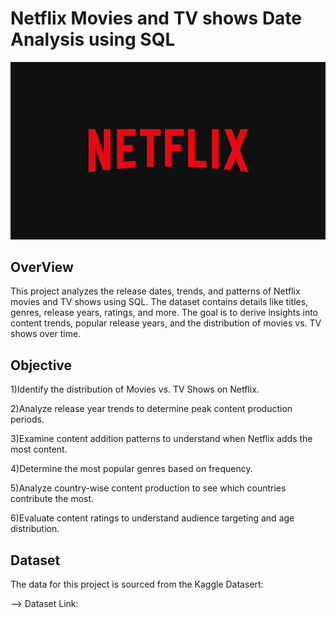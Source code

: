 
# Netflix Movies and TV shows Date Analysis using SQL

![Netflix Logo](https://github.com/Laya19042004/netflix_sql_project/blob/main/netflix%20logo.jpg)

## OverView
  This project analyzes the release dates, trends, and patterns of Netflix movies and TV shows using SQL. The dataset contains details like titles, genres, release years, ratings, and more. The goal is to derive insights into content trends, popular release years, and the distribution of movies vs. TV shows over time.


## Objective

1)Identify the distribution of Movies vs. TV Shows on Netflix.

2)Analyze release year trends to determine peak content production periods.

3)Examine content addition patterns to understand when Netflix adds the most content.

4)Determine the most popular genres based on frequency.

5)Analyze country-wise content production to see which countries contribute the most.

6)Evaluate content ratings to understand audience targeting and age distribution.

## Dataset
The data for this project is sourced from the Kaggle Datasert:

--> Dataset Link:
